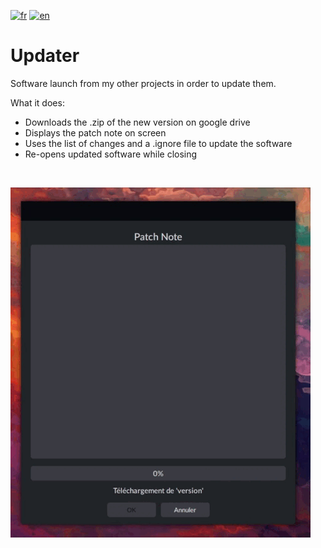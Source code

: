 [![fr](https://img.shields.io/badge/lang-fr-red.svg)](README.md)
[![en](https://img.shields.io/badge/lang-en-blue.svg)](README.en.md)

# Updater
Software launch from my other projects in order to update them.

What it does:
- Downloads the .zip of the new version on google drive
- Displays the patch note on screen
- Uses the list of changes and a .ignore file to update the software
- Re-opens updated software while closing
<br>

![Updater](sources/Updater.gif)
